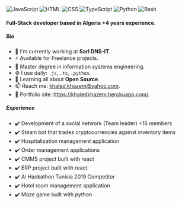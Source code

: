 ![JavaScript](https://img.shields.io/badge/JavaScript-Expert-green)
![HTML](https://img.shields.io/badge/React-Expert-green)
![CSS](https://img.shields.io/badge/Node-Expert-green)
![TypeScript](https://img.shields.io/badge/TypeScript-Intermediate-yellow)
![Python](https://img.shields.io/badge/Python-Intermediate-yellow)
![Bash](https://img.shields.io/badge/Bash-Intermediate-yellow)


#### Full-Stack developer based in Algeria +4 years experience.

##### Bio
- 🏢 I'm currently working at **Sarl DNS-IT**.
- ⚡ Available for Freelance projects.
- 🔭 Master degree in information systems engineering.
- ⚙️ I use daily: `.js`, `.ts`, `.python`.
- 🌱 Learning all about **Open Source**.
- 📫 Reach me: khaled.khazem@yahoo.com.
- 🎯 Portfolio site: https://khaledkhazem.herokuapp.com/.

##### Experience
- ✔️ Development of a social network (Team leader) +16 members
- ✔️ Steam bot that trades cryptocurrencies against inventory items
- ✔️ Hospitalization management application
- ✔️ Order management applications
- ✔️ CMMS project built with react
- ✔️ ERP project built with react
- ✔️ Ai Hackathon Tunisia 2019 Competitor
- ✔️ Hotel room management application
- ✔️ Maze game built with python

